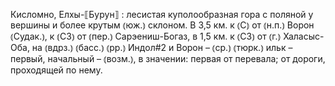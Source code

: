 ---
---

Кисломно, Елхы-⟦Бурун⟧
: лесистая куполообразная гора с поляной у вершины и более крутым ⦅юж.⦆ склоном. В 3,5 км. к ⦅С⦆ от ⦅н.п.⦆ Ворон ⦅Судак.⦆, к ⦅СЗ⦆ от ⦅пер.⦆ Сарэениш-Богаз, в 1,5 км. к ⦅СЗ⦆ от ⦅г.⦆ Халасыс-Оба, на ⦅вдрз.⦆ ⦅басс.⦆ ⦅рр.⦆ Индол#2 и Ворон – ⦅ср.⦆ ⦅тюрк.⦆ ильк – первый, начальный – ⦅возм.⦆, в значении: первая от перевала; от дороги, проходящей по нему.
